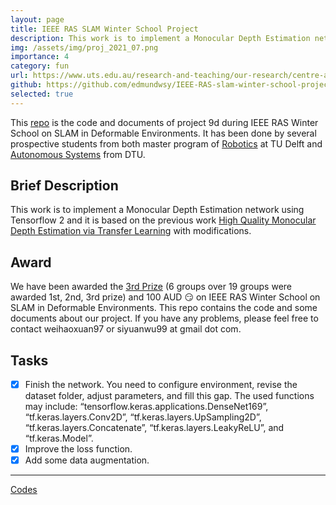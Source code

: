 ```yaml
---
layout: page
title: IEEE RAS SLAM Winter School Project
description: This work is to implement a Monocular Depth Estimation network using Tensorflow 2 and it is based on the previous work with modifications.
img: /assets/img/proj_2021_07.png
importance: 4
category: fun
url: https://www.uts.edu.au/research-and-teaching/our-research/centre-autonomous-systems/events/ieee-ras-winter-school-slam-deformable-environments
github: https://github.com/edmundwsy/IEEE-RAS-slam-winter-school-project-9
selected: true
---
```



This [repo](https://github.com/edmundwsy/IEEE-RAS-slam-winter-school-project-9) is the code and documents of project 9d during IEEE RAS Winter School on SLAM in Deformable Environments. It has been done by several prospective students from both master program of [Robotics](https://www.tudelft.nl/en/education/programmes/masters/robotics/msc-robotics) at TU Delft and [Autonomous Systems](https://www.dtu.dk/english/education/msc/programmes/autonomous-systems) from DTU.

## Brief Description
This work is to implement a Monocular Depth Estimation network using Tensorflow 2 and it is based on the previous work [High Quality Monocular Depth Estimation via Transfer Learning](https://arxiv.org/abs/1812.11941) with modifications.


## Award
We have been awarded the [3rd Prize](https://www.uts.edu.au/research-and-teaching/our-research/centre-autonomous-systems/events/ieee-ras-winter-school-slam-deformable-environments) (6 groups over 19 groups were awarded 1st, 2nd, 3rd prize) and 100 AUD :smirk: on IEEE RAS Winter School on SLAM in Deformable Environments. This repo contains the code and some documents about our project. If you have any problems, please feel free to contact weihaoxuan97 or siyuanwu99 at gmail dot com.

## Tasks

- [x] Finish the network. You need to configure environment, revise the dataset folder, adjust parameters, and fill this gap. The used functions may include: “tensorflow.keras.applications.DenseNet169”, “tf.keras.layers.Conv2D”, “tf.keras.layers.UpSampling2D”, “tf.keras.layers.Concatenate”, “tf.keras.layers.LeakyReLU”, and “tf.keras.Model”.
- [x] Improve the loss function.
- [x] Add some data augmentation.

---
[Codes](https://github.com/edmundwsy/IEEE-RAS-slam-winter-school-project-9)

